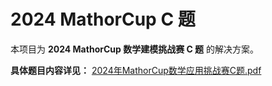 # 2024 MathorCup C 题


本项目为 **2024 MathorCup 数学建模挑战赛 C 题** 的解决方案。

**具体题目内容详见：**
[2024年MathorCup数学应用挑战赛C题.pdf]([https://github.com/Yookyhou/M_M_2024MathorcupC.git/2024年MathorCup数学应用挑战赛C题.pdf](https://github.com/Yookyhou/M_M_2024MathorcupC/blob/main/2024%E5%B9%B4MathorCup%E6%95%B0%E5%AD%A6%E5%BA%94%E7%94%A8%E6%8C%91%E6%88%98%E8%B5%9BC%E9%A2%98.pdf))
